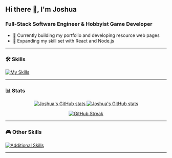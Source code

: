 ## Hi there 👋, I'm Joshua  
### Full-Stack Software Engineer & Hobbyist Game Developer  

- 🔭 Currently building my portfolio and developing resource web pages
- 🌱 Expanding my skill set with React and Node.js  

---

### 🛠 Skills
[![My Skills](https://skillicons.dev/icons?i=js,html,css,nodejs,react,expressjs,mongodb)](https://skillicons.dev)  

---

### 📊 Stats
<p align="center">
  <a href="https://github.com/JoshuBerg-dev/github-readme-stats#gh-dark-mode-only">
    <img src="https://github-readme-stats.vercel.app/api?username=JoshuBerg-dev&count_private=true&show_icons=true&theme=dark" alt="Joshua's GitHub stats" />
  </a>
  <a href="https://github.com/JoshuBerg-dev/github-readme-stats#gh-light-mode-only">
    <img src="https://github-readme-stats.vercel.app/api?username=JoshuBerg-dev&count_private=true&show_icons=true&theme=default" alt="Joshua's GitHub stats" />
  </a>
</p>

<p align="center">
  <a href="https://git.io/streak-stats">
    <img src="https://streak-stats.demolab.com?user=JoshuBerg-dev&theme=dark" alt="GitHub Streak" />
  </a>
</p>

---

### 🎮 Other Skills
[![Additional Skills](https://skillicons.dev/icons?i=blender,ps)](https://skillicons.dev)

---
